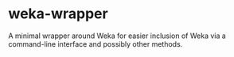 # weka-wrapper

A minimal wrapper around Weka for easier inclusion of Weka via a command-line interface
and possibly other methods.
